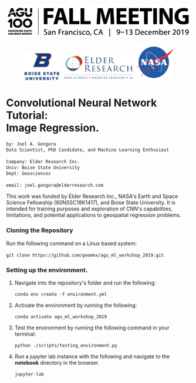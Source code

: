 <div align="center">
    <img src="./figures/agu_banner.png" width="600"> <br> <br>
    <img src="./figures/bsu.png" width="100">
    <img src="./figures/eri.png" width="200"> 
    <img src="./figures/nasa.png" width="100"> 
</div>

# Convolutional Neural Network Tutorial: </br> Image Regression.

    by: Joel A. Gongora
    Data Scientist, PhD Candidate, and Machine Learning Enthusiast
    
    Company: Elder Research Inc.
    Univ: Boise State University
    Dept: Geosciences
    
    email: joel.gongora@elderresearch.com

This work was funded by Elder Research Inc., NASA's Earth and
Space Science Fellowship (80NSSC18K1417), and Boise State
University. It is intended for training purposes and exploration
of CNN's capabilities, limitations, and potential applications to
geospatial regression problems.

### Cloning the Repository

Run the following command on a Linux based system:

`git clone https://github.com/geomex/agu_ml_workshop_2019.git`

### Setting up the environment. 

1. Navigate into the repository's folder and run the following:
    ```
    conda env create -f environment.yml
    ```
2. Activate the environment by running the following:
    ```
    conda activate agu_ml_workshop_2019
    ```
3. Test the environment by running the following command in your terminal:
   ```
   python ./scripts/testing_environment.py
   ```
4. Run a jupyter lab instance with the following and navigate to the **notebook**
   directory in the browser. 
    ```
    jupyter-lab
    ```
